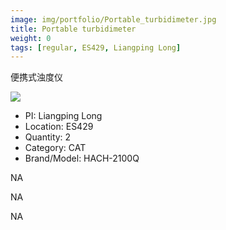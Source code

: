 ```yaml
---
image: img/portfolio/Portable_turbidimeter.jpg
title: Portable turbidimeter
weight: 0
tags: [regular, ES429, Liangping Long]
---
```


便携式浊度仪

<!--more-->

![](../../img/portfolio/Portable_turbidimeter.jpg)

- PI: Liangping Long
- Location: ES429
- Quantity: 2
- Category: CAT
- Brand/Model: HACH-2100Q

NA

NA

NA
